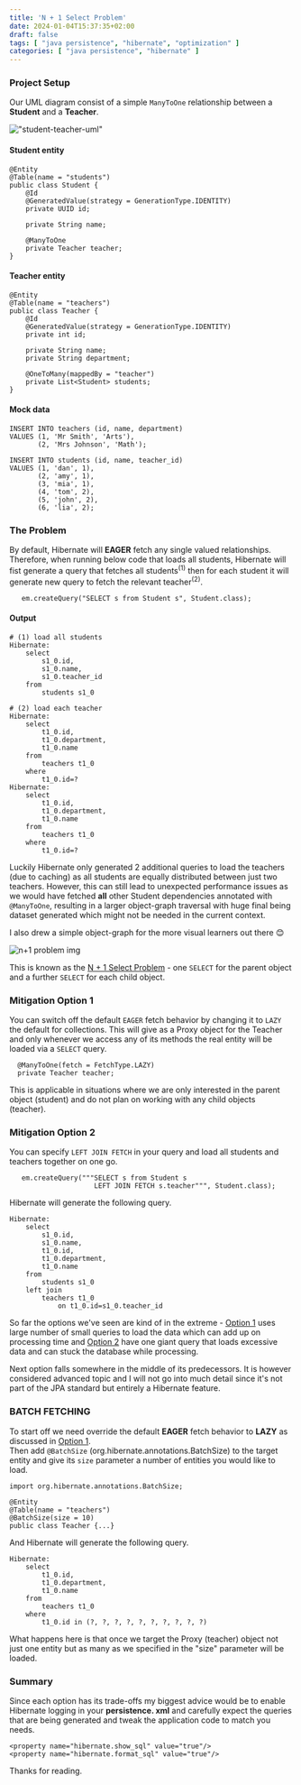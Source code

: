 ```yaml
---
title: 'N + 1 Select Problem'
date: 2024-01-04T15:37:35+02:00
draft: false
tags: [ "java persistence", "hibernate", "optimization" ]
categories: [ "java persistence", "hibernate" ]
---
```


### Project Setup

Our UML diagram consist of a simple `ManyToOne` relationship between a **Student** and a **Teacher**.

!["student-teacher-uml"](image/student-teacher-uml.png)
#### Student entity

```
@Entity
@Table(name = "students")
public class Student {
    @Id
    @GeneratedValue(strategy = GenerationType.IDENTITY)
    private UUID id;
    
    private String name;
    
    @ManyToOne
    private Teacher teacher;
}   

```

#### Teacher entity

```
@Entity
@Table(name = "teachers")
public class Teacher {
    @Id
    @GeneratedValue(strategy = GenerationType.IDENTITY)
    private int id;
    
    private String name;
    private String department;
    
    @OneToMany(mappedBy = "teacher")
    private List<Student> students;
}
```

#### Mock data

```
INSERT INTO teachers (id, name, department)
VALUES (1, 'Mr Smith', 'Arts'),
       (2, 'Mrs Johnson', 'Math');

INSERT INTO students (id, name, teacher_id)
VALUES (1, 'dan', 1),
       (2, 'amy', 1),
       (3, 'mia', 1),  
       (4, 'tom', 2),
       (5, 'john', 2),
       (6, 'lia', 2);
```

### The Problem

By default, Hibernate will **EAGER** fetch any single valued relationships. Therefore, when running below code that
loads all students, Hibernate will fist generate a query that fetches all students<sup>(1)</sup> then for
each student it will generate new query to fetch the relevant teacher<sup>(2)</sup>.

```
   em.createQuery("SELECT s from Student s", Student.class);
```

#### Output

```
# (1) load all students
Hibernate:
    select
        s1_0.id,
        s1_0.name,
        s1_0.teacher_id 
    from
        students s1_0
        
# (2) load each teacher
Hibernate: 
    select
        t1_0.id,
        t1_0.department,
        t1_0.name 
    from
        teachers t1_0 
    where
        t1_0.id=?
Hibernate: 
    select
        t1_0.id,
        t1_0.department,
        t1_0.name 
    from
        teachers t1_0 
    where
        t1_0.id=?
```

Luckily Hibernate only generated 2 additional queries to load the teachers (due to caching) as all students are equally
distributed between just two teachers. However, this can still lead to unexpected performance issues as we would have
fetched **all** other Student dependencies annotated with `@ManyToOne`, resulting in a larger object-graph traversal
with huge final being dataset generated which might not be needed in the current context.

I also drew a simple object-graph for the more visual learners out there 😊

![n+1 problem img](image/n+1selectproblem.png)

This is known as
the [N + 1 Select Problem](https://stackoverflow.com/questions/97197/what-is-the-n1-selects-problem-in-orm-object-relational-mapping) -
one `SELECT` for the parent
object and a further `SELECT` for each child object.

### Mitigation Option 1

You can switch off the default `EAGER` fetch behavior by changing it to `LAZY` the default for collections. This will
give as a Proxy object for
the Teacher and only whenever we access any of its methods the real entity will be loaded via a `SELECT` query.

```
  @ManyToOne(fetch = FetchType.LAZY)
  private Teacher teacher;
```

This is applicable in situations where we are only interested in the parent object (student) and do not plan on working
with any child objects (teacher).

### Mitigation Option 2

You can specify `LEFT JOIN FETCH` in your query and load all students and teachers together on one go.

```
   em.createQuery("""SELECT s from Student s
                     LEFT JOIN FETCH s.teacher""", Student.class);
```

Hibernate will generate the following query.

```
Hibernate: 
    select
        s1_0.id,
        s1_0.name,
        t1_0.id,
        t1_0.department,
        t1_0.name 
    from
        students s1_0 
    left join
        teachers t1_0 
            on t1_0.id=s1_0.teacher_id
```

So far the options we've seen are kind of in the extreme - [Option 1](#mitigation-option-1) uses large number of 
small queries to load the
data which can add up on processing time and [Option 2](#mitigation-option-2) have one giant query that loads excessive data and can stuck 
the database while processing.

Next option falls somewhere in the middle of its predecessors. It is however considered advanced topic and I will
not go into much detail since it's not part of the JPA standard but entirely a Hibernate feature.

### BATCH FETCHING

To start off we need override the default **EAGER** fetch behavior to **LAZY** as discussed
in [Option 1](#mitigation-option-1).  
Then add `@BatchSize` (org.hibernate.annotations.BatchSize) to the target entity and give its `size` parameter
a number of entities you would like to load.

```
import org.hibernate.annotations.BatchSize;

@Entity
@Table(name = "teachers")
@BatchSize(size = 10)
public class Teacher {...}
```

And Hibernate will generate the following query.

```
Hibernate: 
    select
        t1_0.id,
        t1_0.department,
        t1_0.name 
    from
        teachers t1_0 
    where
        t1_0.id in (?, ?, ?, ?, ?, ?, ?, ?, ?, ?)
```

What happens here is that once we target the Proxy (teacher) object not just one entity but as many
as we specified in the "size" parameter will be loaded.

### Summary

Since each option has its trade-offs my biggest advice would be to enable Hibernate logging in your **persistence.
xml** and carefully expect the queries that are being generated and tweak the application code to match you needs.

```
<property name="hibernate.show_sql" value="true"/>
<property name="hibernate.format_sql" value="true"/>
```
Thanks for reading.
